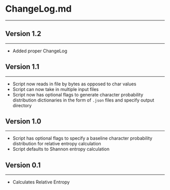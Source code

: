 # ChangeLog.md
--------------

## Version 1.2
--------------
- Added proper ChangeLog

## Version 1.1
--------------
- Script now reads in file by bytes as opposed to char values
- Script can now take in multiple input files
- Script now has optional flags to generate character probability
  distribution dictionaries in the form of ``.json`` files and specify
  output directory

## Version 1.0
-------------- 
- Script has optional flags to specify a baseline character probability
  distribution for relative entropy calculation
- Script defaults to Shannon entropy calculation

## Version 0.1
--------------
- Calculates Relative Entropy 
